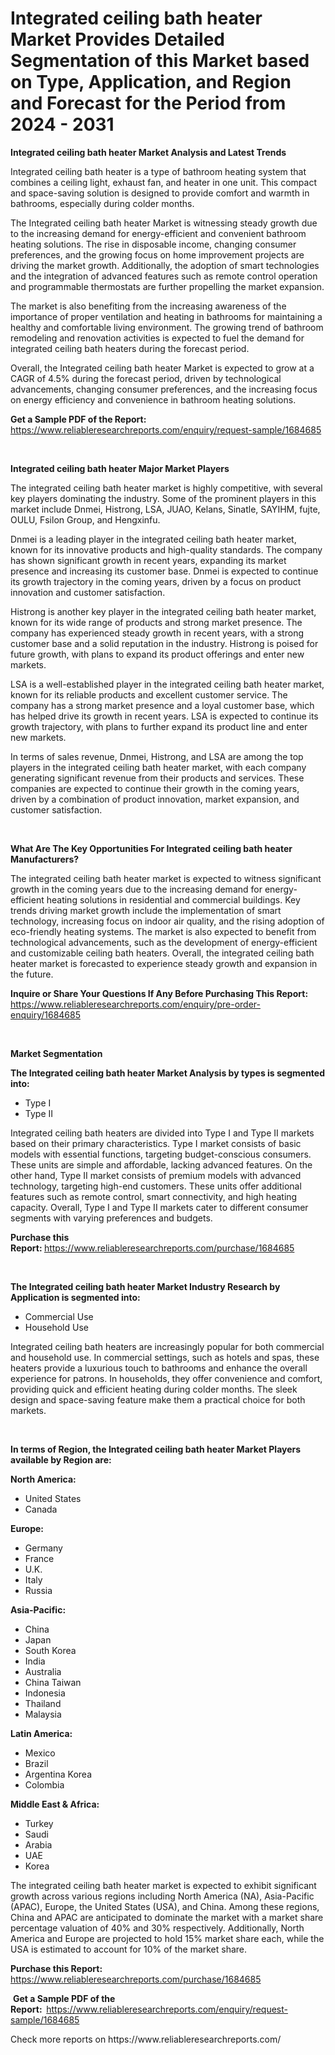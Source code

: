<p><h1>Integrated ceiling bath heater Market Provides Detailed Segmentation of this Market based on Type, Application, and Region and Forecast for the Period from 2024 - 2031</h1></p><p><strong>Integrated ceiling bath heater Market Analysis and Latest Trends</strong></p>
<p><p>Integrated ceiling bath heater is a type of bathroom heating system that combines a ceiling light, exhaust fan, and heater in one unit. This compact and space-saving solution is designed to provide comfort and warmth in bathrooms, especially during colder months.</p><p>The Integrated ceiling bath heater Market is witnessing steady growth due to the increasing demand for energy-efficient and convenient bathroom heating solutions. The rise in disposable income, changing consumer preferences, and the growing focus on home improvement projects are driving the market growth. Additionally, the adoption of smart technologies and the integration of advanced features such as remote control operation and programmable thermostats are further propelling the market expansion.</p><p>The market is also benefiting from the increasing awareness of the importance of proper ventilation and heating in bathrooms for maintaining a healthy and comfortable living environment. The growing trend of bathroom remodeling and renovation activities is expected to fuel the demand for integrated ceiling bath heaters during the forecast period.</p><p>Overall, the Integrated ceiling bath heater Market is expected to grow at a CAGR of 4.5% during the forecast period, driven by technological advancements, changing consumer preferences, and the increasing focus on energy efficiency and convenience in bathroom heating solutions.</p></p>
<p><strong>Get a Sample PDF of the Report:&nbsp;</strong> <a href="https://www.reliableresearchreports.com/enquiry/request-sample/1684685">https://www.reliableresearchreports.com/enquiry/request-sample/1684685</a></p>
<p>&nbsp;</p>
<p><strong>Integrated ceiling bath heater Major Market Players</strong></p>
<p><p>The integrated ceiling bath heater market is highly competitive, with several key players dominating the industry. Some of the prominent players in this market include Dnmei, Histrong, LSA, JUAO, Kelans, Sinatle, SAYIHM, fujte, OULU, Fsilon Group, and Hengxinfu.</p><p>Dnmei is a leading player in the integrated ceiling bath heater market, known for its innovative products and high-quality standards. The company has shown significant growth in recent years, expanding its market presence and increasing its customer base. Dnmei is expected to continue its growth trajectory in the coming years, driven by a focus on product innovation and customer satisfaction.</p><p>Histrong is another key player in the integrated ceiling bath heater market, known for its wide range of products and strong market presence. The company has experienced steady growth in recent years, with a strong customer base and a solid reputation in the industry. Histrong is poised for future growth, with plans to expand its product offerings and enter new markets.</p><p>LSA is a well-established player in the integrated ceiling bath heater market, known for its reliable products and excellent customer service. The company has a strong market presence and a loyal customer base, which has helped drive its growth in recent years. LSA is expected to continue its growth trajectory, with plans to further expand its product line and enter new markets.</p><p>In terms of sales revenue, Dnmei, Histrong, and LSA are among the top players in the integrated ceiling bath heater market, with each company generating significant revenue from their products and services. These companies are expected to continue their growth in the coming years, driven by a combination of product innovation, market expansion, and customer satisfaction.</p></p>
<p>&nbsp;</p>
<p><strong>What Are The Key Opportunities For Integrated ceiling bath heater Manufacturers?</strong></p>
<p><p>The integrated ceiling bath heater market is expected to witness significant growth in the coming years due to the increasing demand for energy-efficient heating solutions in residential and commercial buildings. Key trends driving market growth include the implementation of smart technology, increasing focus on indoor air quality, and the rising adoption of eco-friendly heating systems. The market is also expected to benefit from technological advancements, such as the development of energy-efficient and customizable ceiling bath heaters. Overall, the integrated ceiling bath heater market is forecasted to experience steady growth and expansion in the future.</p></p>
<p><strong>Inquire or Share Your Questions If Any Before Purchasing This Report:</strong> <a href="https://www.reliableresearchreports.com/enquiry/pre-order-enquiry/1684685">https://www.reliableresearchreports.com/enquiry/pre-order-enquiry/1684685</a></p>
<p>&nbsp;</p>
<p><strong>Market Segmentation</strong></p>
<p><strong>The Integrated ceiling bath heater Market Analysis by types is segmented into:</strong></p>
<p><ul><li>Type I</li><li>Type II</li></ul></p>
<p><p>Integrated ceiling bath heaters are divided into Type I and Type II markets based on their primary characteristics. Type I market consists of basic models with essential functions, targeting budget-conscious consumers. These units are simple and affordable, lacking advanced features. On the other hand, Type II market consists of premium models with advanced technology, targeting high-end customers. These units offer additional features such as remote control, smart connectivity, and high heating capacity. Overall, Type I and Type II markets cater to different consumer segments with varying preferences and budgets.</p></p>
<p><strong>Purchase this Report:&nbsp;</strong><a href="https://www.reliableresearchreports.com/purchase/1684685">https://www.reliableresearchreports.com/purchase/1684685</a></p>
<p>&nbsp;</p>
<p><strong>The Integrated ceiling bath heater Market Industry Research by Application is segmented into:</strong></p>
<p><ul><li>Commercial Use</li><li>Household Use</li></ul></p>
<p><p>Integrated ceiling bath heaters are increasingly popular for both commercial and household use. In commercial settings, such as hotels and spas, these heaters provide a luxurious touch to bathrooms and enhance the overall experience for patrons. In households, they offer convenience and comfort, providing quick and efficient heating during colder months. The sleek design and space-saving feature make them a practical choice for both markets.</p></p>
<p>&nbsp;</p>
<p><strong>In terms of Region, the Integrated ceiling bath heater Market Players available by Region are:</strong></p>
<p>
    <p> <strong> North America: </strong>
        <ul>
            <li>United States</li>
            <li>Canada</li>
        </ul>
        </p> 
    <p> <strong> Europe: </strong>
        <ul>
            <li>Germany</li>
            <li>France</li>
            <li>U.K.</li>
            <li>Italy</li>
            <li>Russia</li>
        </ul>
        </p> 
    <p> <strong> Asia-Pacific: </strong>
        <ul>
            <li>China</li>
            <li>Japan</li>
            <li>South Korea</li>
            <li>India</li>
            <li>Australia</li>
            <li>China Taiwan</li>
            <li>Indonesia</li>
            <li>Thailand</li>
            <li>Malaysia</li>
        </ul>
        </p> 
    <p> <strong> Latin America: </strong>
        <ul>
            <li>Mexico</li>
            <li>Brazil</li>
            <li>Argentina Korea</li>
            <li>Colombia</li>
        </ul>
        </p> 
    <p> <strong> Middle East & Africa: </strong>
        <ul>
            <li>Turkey</li>
            <li>Saudi</li>
            <li>Arabia</li>
            <li>UAE</li>
            <li>Korea</li>
        </ul>
    </p>
    </p>
<p><p>The integrated ceiling bath heater market is expected to exhibit significant growth across various regions including North America (NA), Asia-Pacific (APAC), Europe, the United States (USA), and China. Among these regions, China and APAC are anticipated to dominate the market with a market share percentage valuation of 40% and 30% respectively. Additionally, North America and Europe are projected to hold 15% market share each, while the USA is estimated to account for 10% of the market share.</p></p>
<p><strong>Purchase this Report: </strong><a href="https://www.reliableresearchreports.com/purchase/1684685">https://www.reliableresearchreports.com/purchase/1684685</a></p>
<p>&nbsp;<strong>Get a Sample PDF of the Report:&nbsp;&nbsp;</strong><a href="https://www.reliableresearchreports.com/enquiry/request-sample/1684685">https://www.reliableresearchreports.com/enquiry/request-sample/1684685</a></p>
<p><strong></strong></p>
<p>Check more reports on https://www.reliableresearchreports.com/</p>